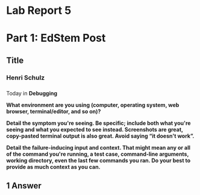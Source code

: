 # Lab Report 5 #

# Part 1: EdStem Post #

## Title ##

### Henri Schulz ###
###
Today in **Debugging**

**What environment are you using (computer, operating system, web browser, terminal/editor, and so on)?**



**Detail the symptom you're seeing. Be specific; include both what you're seeing and what you expected to see instead. Screenshots are great, copy-pasted terminal output is also great. Avoid saying “it doesn't work”.**



**Detail the failure-inducing input and context. That might mean any or all of the command you're running, a test case, command-line arguments, working directory, even the last few commands you ran. Do your best to provide as much context as you can.**

## 1 Answer ##



